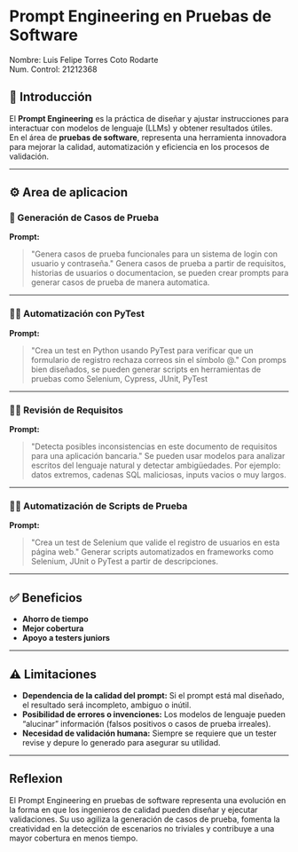 # Prompt Engineering en Pruebas de Software
Nombre: Luis Felipe Torres Coto Rodarte  
Num. Control: 21212368

## 🎯 Introducción
El **Prompt Engineering** es la práctica de diseñar y ajustar instrucciones para interactuar con modelos de lenguaje (LLMs) y obtener resultados útiles.  
En el área de **pruebas de software**, representa una herramienta innovadora para mejorar la calidad, automatización y eficiencia en los procesos de validación.

---

## ⚙️ Area de aplicacion

### 📝 Generación de Casos de Prueba
**Prompt:**  
> "Genera casos de prueba funcionales para un sistema de login con usuario y contraseña."
Genera casos de prueba a partir de requisitos, historias de usuarios o documentacion, se pueden crear prompts para generar casos de prueba de manera automatica. 

---

### 🧑‍💻 Automatización con PyTest
**Prompt:**  
> "Crea un test en Python usando PyTest para verificar que un formulario de registro rechaza correos sin el símbolo @."
Con promps bien diseñados, se pueden generar scripts en herramientas de pruebas como Selenium, Cypress, JUnit, PyTest
---

### 🧑‍💻 Revisión de Requisitos
**Prompt:**  
> "Detecta posibles inconsistencias en este documento de requisitos para una aplicación bancaria."
Se pueden usar modelos para analizar escritos del lenguaje natural y detectar ambigüedades. Por ejemplo: datos extremos, cadenas SQL maliciosas, inputs vacios o muy largos.
---

### 🧑‍💻 Automatización de Scripts de Prueba
**Prompt:**  
> "Crea un test de Selenium que valide el registro de usuarios en esta página web."
Generar scripts automatizados en frameworks como Selenium, JUnit o PyTest a partir de descripciones.

---

## ✅ Beneficios
- **Ahorro de tiempo**
- **Mejor cobertura** 
- **Apoyo a testers juniors**

---

## ⚠️ Limitaciones
- **Dependencia de la calidad del prompt:** Si el prompt está mal diseñado, el resultado será incompleto, ambiguo o inútil.
- **Posibilidad de errores o invenciones:** Los modelos de lenguaje pueden “alucinar” información (falsos positivos o casos de prueba irreales).
- **Necesidad de validación humana:** Siempre se requiere que un tester revise y depure lo generado para asegurar su utilidad. 

--- 

## Reflexion
El Prompt Engineering en pruebas de software representa una evolución en la forma en que los ingenieros de calidad pueden diseñar y ejecutar validaciones. Su uso agiliza la generación de casos de prueba, fomenta la creatividad en la detección de escenarios no triviales y contribuye a una mayor cobertura en menos tiempo.

